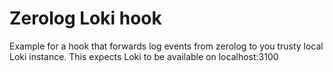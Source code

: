 # Zerolog Loki hook

Example for a hook that forwards log events from zerolog to you trusty local Loki instance.
This expects Loki to be available on localhost:3100
